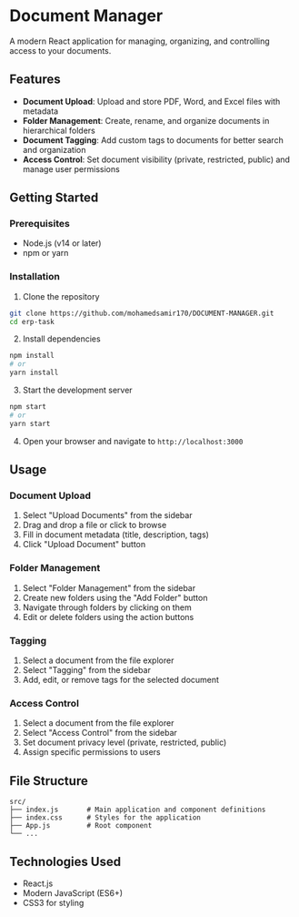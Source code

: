 # Document Manager

A modern React application for managing, organizing, and controlling access to your documents.

## Features

- **Document Upload**: Upload and store PDF, Word, and Excel files with metadata
- **Folder Management**: Create, rename, and organize documents in hierarchical folders
- **Document Tagging**: Add custom tags to documents for better search and organization
- **Access Control**: Set document visibility (private, restricted, public) and manage user permissions

## Getting Started

### Prerequisites

- Node.js (v14 or later)
- npm or yarn

### Installation

1. Clone the repository
```bash
git clone https://github.com/mohamedsamir170/DOCUMENT-MANAGER.git
cd erp-task
```

2. Install dependencies
```bash
npm install
# or
yarn install
```

3. Start the development server
```bash
npm start
# or
yarn start
```

4. Open your browser and navigate to `http://localhost:3000`

## Usage

### Document Upload

1. Select "Upload Documents" from the sidebar
2. Drag and drop a file or click to browse
3. Fill in document metadata (title, description, tags)
4. Click "Upload Document" button

### Folder Management

1. Select "Folder Management" from the sidebar
2. Create new folders using the "Add Folder" button
3. Navigate through folders by clicking on them
4. Edit or delete folders using the action buttons

### Tagging

1. Select a document from the file explorer
2. Select "Tagging" from the sidebar
3. Add, edit, or remove tags for the selected document

### Access Control

1. Select a document from the file explorer
2. Select "Access Control" from the sidebar
3. Set document privacy level (private, restricted, public)
4. Assign specific permissions to users

## File Structure

```
src/
├── index.js       # Main application and component definitions
├── index.css      # Styles for the application
├── App.js         # Root component
└── ...
```

## Technologies Used

- React.js
- Modern JavaScript (ES6+)
- CSS3 for styling

